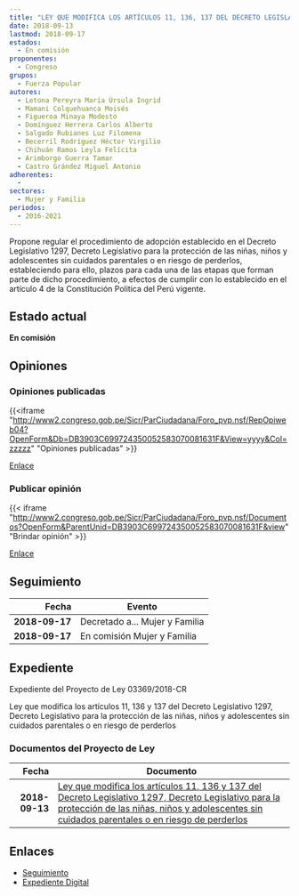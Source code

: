 ```yaml
---
title: "LEY QUE MODIFICA LOS ARTÍCULOS 11, 136, 137 DEL DECRETO LEGISLATIVO 1297, DECRETO LEGISLATIVO PARA LA PROTECCIÓN DE LAS NIÑAS, NIÑOS Y ADOLESCENTES SIN CUIDADOS PARENTALES O EN RIESGO DE PERDERLOS"
date: 2018-09-13
lastmod: 2018-09-17
estados: 
  - En comisión
proponentes: 
  - Congreso
grupos: 
  - Fuerza Popular
autores: 
  - Letona Pereyra María Úrsula Ingrid
  - Mamani Colquehuanca Moisés
  - Figueroa Minaya Modesto
  - Domínguez Herrera Carlos Alberto
  - Salgado Rubianes Luz Filomena
  - Becerril Rodríguez Héctor Virgilio
  - Chihuán Ramos Leyla Felícita
  - Arimborgo Guerra Tamar
  - Castro Grández Miguel Antonio
adherentes: 
  - 
sectores: 
  - Mujer y Familia
periodos: 
  - 2016-2021
---
```


Propone regular el procedimiento de adopción establecido en el Decreto Legislativo 1297, Decreto Legislativo para la protección de las niñas, niños y adolescentes sin cuidados parentales o en riesgo de perderlos, estableciendo para ello, plazos para cada una de las etapas que forman parte de dicho procedimiento, a efectos de cumplir con lo establecido en el artículo 4 de la Constitución Politica del Perú vigente.


## Estado actual

**En comisión**

## Opiniones

### Opiniones publicadas

{{<iframe "http://www2.congreso.gob.pe/Sicr/ParCiudadana/Foro_pvp.nsf/RepOpiweb04?OpenForm&Db=DB3903C699724350052583070081631F&View=yyyy&Col=zzzzz" "Opiniones publicadas" >}}

[Enlace](http://www2.congreso.gob.pe/Sicr/ParCiudadana/Foro_pvp.nsf/RepOpiweb04?OpenForm&Db=DB3903C699724350052583070081631F&View=yyyy&Col=zzzzz)
### Publicar opinión

{{< iframe "http://www2.congreso.gob.pe/Sicr/ParCiudadana/Foro_pvp.nsf/Documentos?OpenForm&ParentUnid=DB3903C699724350052583070081631F&view" "Brindar opinión" >}}

[Enlace](http://www2.congreso.gob.pe/Sicr/ParCiudadana/Foro_pvp.nsf/Documentos?OpenForm&ParentUnid=DB3903C699724350052583070081631F&view)

## Seguimiento

| Fecha | Evento |
|------:|--------|
| **2018-09-17** | Decretado a... Mujer y Familia|
| **2018-09-17** | En comisión Mujer y Familia|


## Expediente

Expediente del Proyecto de Ley 03369/2018-CR

Ley que modifica los artículos 11, 136 y 137 del Decreto Legislativo 1297, Decreto Legislativo para la protección de las niñas, niños y adolescentes sin cuidados parentales o en riesgo de perderlos


### Documentos del Proyecto de Ley

| Fecha | Documento |
|------:|--------|
| **2018-09-13** | [Ley que modifica los artículos 11, 136 y 137 del Decreto Legislativo 1297, Decreto Legislativo para la protección de las niñas, niños y adolescentes sin cuidados parentales o en riesgo de perderlos](http://www.leyes.congreso.gob.pe/Documentos/2016_2021/Proyectos_de_Ley_y_de_Resoluciones_Legislativas/PL0336920180913.PDF) |

## Enlaces 

- [Seguimiento](http://www2.congreso.gob.pe/Sicr/TraDocEstProc/CLProLey2016.nsf/f7fff46988ca05b1052578e100829cc7/19c65e098c4c42ee05258307007dafc2?OpenDocument)
- [Expediente Digital](http://www2.congreso.gob.pe/Sicr/TraDocEstProc/CLProLey2016.nsf/f7fff46988ca05b1052578e100829cc7/19c65e098c4c42ee05258307007dafc2?OpenDocument&Click=05257FB7005EB655.eb71d0cf91d8294e05256cdf006b5706/$Body/0.1C6C)
